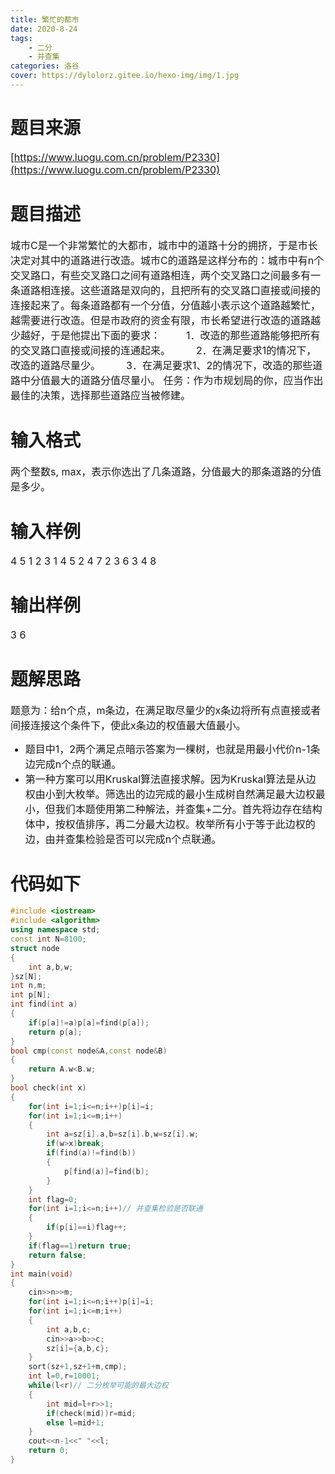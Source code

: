 ```yaml
---
title: 繁忙的都市
date: 2020-8-24
tags: 
    - 二分
    - 并查集
categories: 洛谷 
cover: https://dylolorz.gitee.io/hexo-img/img/1.jpg
---
```


# 题目来源
<font  size="3">[https://www.luogu.com.cn/problem/P2330](https://www.luogu.com.cn/problem/P2330)</font>

<!-- more -->

# 题目描述

<font  size="3">城市C是一个非常繁忙的大都市，城市中的道路十分的拥挤，于是市长决定对其中的道路进行改造。城市C的道路是这样分布的：城市中有n个交叉路口，有些交叉路口之间有道路相连，两个交叉路口之间最多有一条道路相连接。这些道路是双向的，且把所有的交叉路口直接或间接的连接起来了。每条道路都有一个分值，分值越小表示这个道路越繁忙，越需要进行改造。但是市政府的资金有限，市长希望进行改造的道路越少越好，于是他提出下面的要求：
　　 1．改造的那些道路能够把所有的交叉路口直接或间接的连通起来。
　　 2．在满足要求1的情况下，改造的道路尽量少。 
　　 3．在满足要求1、2的情况下，改造的那些道路中分值最大的道路分值尽量小。
任务：作为市规划局的你，应当作出最佳的决策，选择那些道路应当被修建。</font>

# 输入格式

<font size="3" >两个整数s, max，表示你选出了几条道路，分值最大的那条道路的分值是多少。</font>

# 输入样例

<font size="3">4 5
1 2 3
1 4 5
2 4 7
2 3 6
3 4 8</font>

# 输出样例
<font  size="3">3  6</font>

# 题解思路

<font  size="3">题意为：给n个点，m条边，在满足取尽量少的x条边将所有点直接或者间接连接这个条件下，使此x条边的权值最大值最小。
 - 题目中1，2两个满足点暗示答案为一棵树，也就是用最小代价n-1条边完成n个点的联通。
 - 第一种方案可以用Kruskal算法直接求解。因为Kruskal算法是从边权由小到大枚举。筛选出的边完成的最小生成树自然满足最大边权最小，但我们本题使用第二种解法，并查集+二分。首先将边存在结构体中，按权值排序，再二分最大边权。枚举所有小于等于此边权的边，由并查集检验是否可以完成n个点联通。</font>

# 代码如下
```cpp
#include <iostream>
#include <algorithm>
using namespace std;
const int N=8100;
struct node
{
    int a,b,w;
}sz[N];
int n,m;
int p[N];
int find(int a)
{
    if(p[a]!=a)p[a]=find(p[a]);
    return p[a];
}
bool cmp(const node&A,const node&B)
{
    return A.w<B.w;
}
bool check(int x)
{
    for(int i=1;i<=n;i++)p[i]=i;
    for(int i=1;i<=m;i++)
    {
        int a=sz[i].a,b=sz[i].b,w=sz[i].w;
        if(w>x)break;
        if(find(a)!=find(b))
        {
            p[find(a)]=find(b);
        }
    }
    int flag=0;
    for(int i=1;i<=n;i++)// 并查集检验是否联通
    {
        if(p[i]==i)flag++;
    }
    if(flag==1)return true;
    return false;
}
int main(void)
{
    cin>>n>>m;
    for(int i=1;i<=n;i++)p[i]=i;
    for(int i=1;i<=m;i++)
    {
        int a,b,c;
        cin>>a>>b>>c;
        sz[i]={a,b,c};
    }
    sort(sz+1,sz+1+m,cmp);
    int l=0,r=10001;
    while(l<r)// 二分枚举可能的最大边权
    {
        int mid=l+r>>1;
        if(check(mid))r=mid;
        else l=mid+1;
    }
    cout<<n-1<<" "<<l;
    return 0;
}
```